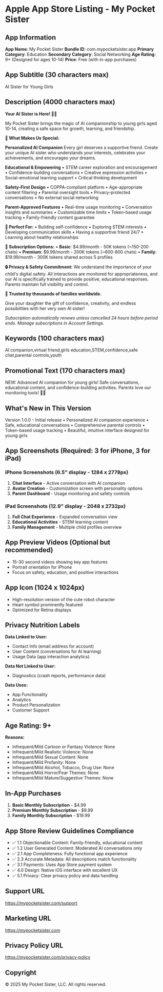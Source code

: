 # Apple App Store Listing - My Pocket Sister

## App Information

**App Name**: My Pocket Sister
**Bundle ID**: com.mypocketsister.app
**Primary Category**: Education
**Secondary Category**: Social Networking
**Age Rating**: 9+ (Designed for ages 10-14)
**Price**: Free (with in-app purchases)

## App Subtitle (30 characters max)
AI Sister for Young Girls

## Description (4000 characters max)

**Your AI Sister is Here! 🤖💜**

My Pocket Sister brings the magic of AI companionship to young girls aged 10-14, creating a safe space for growth, learning, and friendship.

**🌟 What Makes Us Special:**

**Personalized AI Companion**
Every girl deserves a supportive friend. Create your unique AI sister who understands your interests, celebrates your achievements, and encourages your dreams.

**Educational & Empowering**
• STEM career exploration and encouragement
• Confidence-building conversations
• Creative expression activities
• Social-emotional learning support
• Critical thinking development

**Safety-First Design**
• COPPA-compliant platform
• Age-appropriate content filtering
• Parental oversight tools
• Privacy-protected conversations
• No external social networking

**Parent-Approved Features**
• Real-time usage monitoring
• Conversation insights and summaries
• Customizable time limits
• Token-based usage tracking
• Family-friendly content guarantee

**🎯 Perfect For:**
• Building self-confidence
• Exploring STEM interests
• Developing communication skills
• Having a supportive friend 24/7
• Learning about healthy relationships

**💎 Subscription Options:**
• **Basic**: $4.99/month - 50K tokens (~150-200 chats)
• **Premium**: $9.99/month - 200K tokens (~600-800 chats)
• **Family**: $19.99/month - 300K tokens shared across 5 profiles

**🔒 Privacy & Safety Commitment:**
We understand the importance of your child's digital safety. All interactions are monitored for appropriateness, and our AI is specifically trained to provide positive, educational responses. Parents maintain full visibility and control.

**🌈 Trusted by thousands of families worldwide.**

Give your daughter the gift of confidence, creativity, and endless possibilities with her very own AI sister!

*Subscription automatically renews unless cancelled 24 hours before period ends. Manage subscriptions in Account Settings.*

## Keywords (100 characters max)
AI companion,virtual friend,girls education,STEM,confidence,safe chat,parental controls,youth

## Promotional Text (170 characters max)
NEW: Advanced AI companion for young girls! Safe conversations, educational content, and confidence-building activities. Parents love our monitoring tools! 🤖💜

## What's New in This Version
Version 1.0.0 - Initial release
• Personalized AI companion experience
• Safe, educational conversations
• Comprehensive parental controls
• Token-based usage tracking
• Beautiful, intuitive interface designed for young girls

## App Screenshots (Required: 3 for iPhone, 3 for iPad)

### iPhone Screenshots (6.5" display - 1284 x 2778px)
1. **Chat Interface** - Active conversation with AI companion
2. **Avatar Creation** - Customization screen with personality options
3. **Parent Dashboard** - Usage monitoring and safety controls

### iPad Screenshots (12.9" display - 2048 x 2732px)
1. **Full Chat Experience** - Expanded conversation view
2. **Educational Activities** - STEM learning content
3. **Family Management** - Multiple child profiles overview

## App Preview Videos (Optional but recommended)
- 15-30 second videos showing key app features
- Portrait orientation for iPhone
- Focus on safety, education, and positive interactions

## App Icon (1024 x 1024px)
- High-resolution version of the cute robot character
- Heart symbol prominently featured
- Optimized for Retina displays

## Privacy Nutrition Labels

**Data Linked to User:**
- Contact Info (email address for account)
- User Content (conversations for AI learning)
- Usage Data (app interaction analytics)

**Data Not Linked to User:**
- Diagnostics (crash reports, performance data)

**Data Uses:**
- App Functionality
- Analytics
- Product Personalization
- Customer Support

## Age Rating: 9+
**Reasons:**
- Infrequent/Mild Cartoon or Fantasy Violence: None
- Infrequent/Mild Realistic Violence: None
- Infrequent/Mild Sexual Content: None
- Infrequent/Mild Profanity: None
- Infrequent/Mild Alcohol, Tobacco, Drug Use: None
- Infrequent/Mild Horror/Fear Themes: None
- Infrequent/Mild Mature/Suggestive Themes: None

## In-App Purchases
1. **Basic Monthly Subscription** - $4.99
2. **Premium Monthly Subscription** - $9.99
3. **Family Monthly Subscription** - $19.99

## App Store Review Guidelines Compliance
- ✅ 1.1 Objectionable Content: Family-friendly, educational content
- ✅ 1.2 User Generated Content: Moderated AI conversations only
- ✅ 2.1 App Completeness: Fully functional app experience
- ✅ 2.3 Accurate Metadata: All descriptions match functionality
- ✅ 3.1 Payments: Uses App Store payment system
- ✅ 4.0 Design: Native iOS interface with excellent UX
- ✅ 5.1 Privacy: Clear privacy policy and data handling

## Support URL
https://mypocketsister.com/support

## Marketing URL
https://mypocketsister.com

## Privacy Policy URL
https://mypocketsister.com/privacy-policy

## Copyright
© 2025 My Pocket Sister, LLC. All rights reserved.